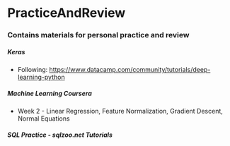 # PracticeAndReview

### Contains materials for personal practice and review


##### Keras

- Following: https://www.datacamp.com/community/tutorials/deep-learning-python

##### Machine Learning Coursera

- Week 2 - Linear Regression, Feature Normalization, Gradient Descent, Normal Equations

##### SQL Practice - sqlzoo.net Tutorials
